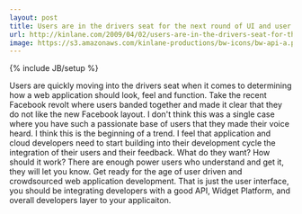```yaml
---
layout: post
title: Users are in the drivers seat for the next round of UI and user experience development
url: http://kinlane.com/2009/04/02/users-are-in-the-drivers-seat-for-the-next-round-of-ui-and-user-experience-development/
image: https://s3.amazonaws.com/kinlane-productions/bw-icons/bw-api-a.png
---
```

{% include JB/setup %}
<p>
     Users are quickly moving into the drivers seat when it comes to determining how a web application should look, feel and function. Take the recent Facebook revolt where users banded together and made it clear that they do not like the new Facebook layout. I don't think this was a single case where you have such a passionate base of users that they made their voice heard. I think this is the beginning of a trend. I feel that application and cloud developers need to start building into their development cycle the integration of their users and their feedback. What do they want? How should it work? There are enough power users who understand and get it, they will let you know. Get ready for the age of user driven and crowdsourced web application development. That is just the user interface, you should be integrating developers with a good API, Widget Platform, and overall developers layer to your applicaiton.
</p>